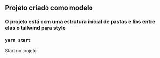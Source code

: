 ## Projeto criado como modelo

### O projeto está com uma estrutura inícial de pastas e libs entre elas o tailwind para style

### `yarn start`

Start no projeto
